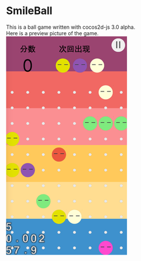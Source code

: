 SmileBall
=========

This is a ball game written with cocos2d-js 3.0 alpha.<br>
Here is a preview picture of the game.<br>
![](https://github.com/mycmessia/SmileBall/raw/master/res/smileball.png)  
